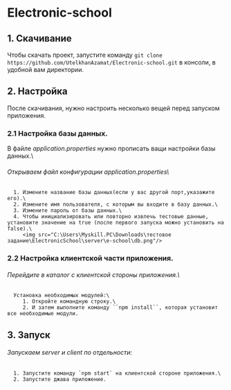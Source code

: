 
# Electronic-school
## 1. Скачивание
   Чтобы скачать проект, запустите команду `git clone https://github.com/UtelkhanAzamat/Electronic-school.git` в консоли, в удобной вам директории.
## 2. Настройка
   После скачивания, нужно настроить несколько вещей перед запуском приложения.
### 2.1  Настройка базы данных.
   В файле *application.properties* нужно прописать ващи настройки базы данных.\
###### Открываем файл конфигурации application.properties\
      1. Измените название базы данных(если у вас другой порт,указажите его).\
      2. Измените имя пользователя, с которым вы входите в базу данных.\
      3. Измените пароль от базы данных.\
      4. Чтобы инициализировать или повторно извлечь тестовые данные, установите значение на true (после первого запуска можно установить на false).\
         <img src="C:\Users\Myskill.PC\Downloads\тестовое задание\ElectronicSchool\server\e-school\db.png"/>
### 2.2  Настройка клиентской части приложения.
###### Перейдите в каталог с клиентской стороны приложения.\
      Установка необходимых модулей:\
         1. Откройте командную строку.\
         2. И затем выполните команду ``npm install``, которая установит все необходимые модули.
## 3. Запуск
###### Запускаем server и client по отдельности:
      1. Запустите команду `npm start` на клиентской сторонe приложения.\
      2. Запустите джава приложение.
